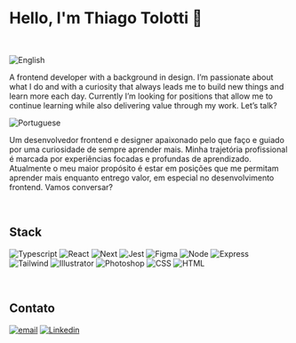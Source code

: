 # Hello, I'm Thiago Tolotti 👋
  
<br/>

![English](https://flagsapi.com/US/flat/32.png)

A frontend developer with a background in design. I’m passionate about what I do and with a curiosity that always leads me to build new things and learn more each day.
Currently I’m looking for positions that allow me to continue learning while also delivering value through my work.
Let’s talk?

![Portuguese](https://flagsapi.com/BR/flat/32.png)

Um desenvolvedor frontend e designer apaixonado pelo que faço e guiado por uma curiosidade de sempre aprender mais. Minha trajetória profissional é marcada por experiências focadas e profundas de aprendizado.
Atualmente o meu maior propósito é estar em posições que me permitam aprender mais enquanto entrego valor, em especial no desenvolvimento frontend.
Vamos conversar?

<br/>

## Stack
![Typescript](https://img.shields.io/badge/-TypeScript-000?&logo=TypeScript&style=for-the-badge)
![React](https://img.shields.io/badge/-React-000?&logo=React&style=for-the-badge)
![Next](https://img.shields.io/badge/-Next.JS-000?&logo=nextdotjs&style=for-the-badge)
![Jest](https://img.shields.io/badge/-Jest-000?&logo=jest&style=for-the-badge)
![Figma](https://img.shields.io/badge/-Figma-000?&logo=figma&style=for-the-badge)
![Node](https://img.shields.io/badge/-Node.js-000?&logo=nodedotjs&style=for-the-badge)
![Express](https://img.shields.io/badge/-Express-000?&logo=express&style=for-the-badge)
![Tailwind](https://img.shields.io/badge/-tailwind-000?&logo=tailwindcss&style=for-the-badge)
![Illustrator](https://img.shields.io/badge/-Illustrator-000?&logo=adobeillustrator&style=for-the-badge)
![Photoshop](https://img.shields.io/badge/-Photoshop-000?&logo=adobephotoshop&style=for-the-badge)
![CSS](https://img.shields.io/badge/-CSS-000?&logo=css3&style=for-the-badge)
![HTML](https://img.shields.io/badge/-HTML-000?&logo=html&style=for-the-badge)

<br/>

## Contato

[![email](https://img.shields.io/badge/-email-000?&logo=gmail&style=social)](mailto:thiagotolotti@gmail.com)
[![Linkedin](https://img.shields.io/badge/-Linkedin-000?&logo=linkedin&style=social)](https://www.linkedin.com/in/thiago-tolotti/)
